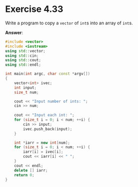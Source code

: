 # Exercise 4.33

Write a program to copy a `vector` of `int`s into an array of `int`s.

**Answer**:

```cpp
#include <vector>
#include <iostream>
using std::vector;
using std::cin;
using std::cout;
using std::endl;

int main(int argc, char const *argv[])
{
    vector<int> ivec;
    int input;
    size_t num;

    cout << "Input number of ints: ";
    cin >> num;
    
    cout << "Input each int: ";
    for (size_t i = 0; i < num; ++i) {
        cin >> input;
        ivec.push_back(input); 
    }

    int *iarr = new int[num];
    for (size_t i = 0; i < num; ++i) {
        iarr[i] = ivec[i];
        cout << iarr[i] << " ";
    }
    cout << endl;
    delete [] iarr;
    return 0;
}

```